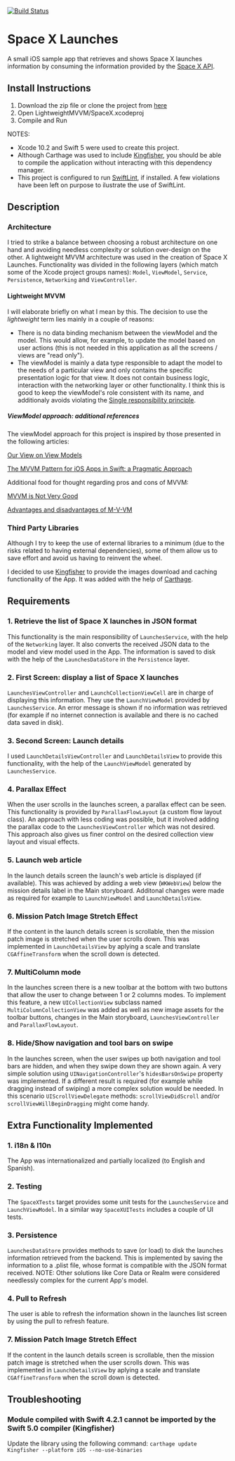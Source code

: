 [![Build Status](https://travis-ci.com/Dario-Gasquez/spacex-launches.svg)](https://travis-ci.com/Dario-Gasquez/spacex-launches)

# Space X Launches
A small iOS sample app that retrieves and shows Space X launches information by consuming the information provided by the [Space X API](https://github.com/r-spacex/SpaceX-API).

## Install Instructions
1. Download the zip file or clone the project from [here](https://github.com/Dario-Gasquez/spacex-launches)
2. Open LightweightMVVM/SpaceX.xcodeproj
3. Compile and Run

NOTES: 
- Xcode 10.2 and Swift 5 were used to create this project.
- Although Carthage was used to include [Kingfisher](https://github.com/onevcat/Kingfisher), you should be able to compile the application without interacting with this dependency manager.
- This project is configured to run [SwiftLint](https://github.com/realm/SwiftLint), if installed. A few violations have been left on purpose to ilustrate the use of SwiftLint.

## Description
### Architecture
I tried to strike a balance between choosing a robust architecture on one hand and avoiding needless complexity or solution over-design on the other.
A lightweight MVVM architecture was used in the creation of Space X Launches. Functionality was divided in the following layers (which match some of the Xcode project groups names): `Model`, `ViewModel`, `Service`, `Persistence`, `Networking` and `ViewController`.

#### Lightweight MVVM
I will elaborate briefly on what I mean by this. The decision to use the *lightweight* term lies mainly in a couple of reasons:
- There is no data binding mechanism between the viewModel and the model. This would allow, for example, to update the model based on 
user actions (this is not needed in this application as all the screens / views are "read only").
- The viewModel is mainly a data type responsible to adapt the model to the needs of a particular view and only contains the specific presentation logic for that view. It does not contain business logic, interaction with the networking layer or other functionality. I think this is good to keep the viewModel's role consistent with its name, and additionaly avoids violating the [Single responsibility principle](https://en.wikipedia.org/wiki/Single_responsibility_principle).

##### ViewModel approach: additional references
The viewModel approach for this project is inspired by those presented in the following articles:

[Our View on View Models](https://blog.lickability.com/our-view-on-view-models-4bb1d0675038)

[The MVVM Pattern for iOS Apps in Swift: a Pragmatic Approach](https://matteomanferdini.com/mvvm-pattern-ios-swift/)

Additional food for thought regarding pros and cons of MVVM:

[MVVM is Not Very Good](http://khanlou.com/2015/12/mvvm-is-not-very-good/)

[Advantages and disadvantages of M-V-VM](https://blogs.msdn.microsoft.com/johngossman/2006/03/04/advantages-and-disadvantages-of-m-v-vm/)

### Third Party Libraries
Although I try to keep the use of external libraries to a minimum (due to the risks related to having external dependencies), some of them allow us to save effort and avoid us having to reinvent the wheel.

I decided to use [Kingfisher](https://github.com/onevcat/Kingfisher) to provide the images download and caching functionality of the App. It was added with the help of [Carthage](https://github.com/Carthage/Carthage).


## Requirements
### 1. Retrieve the list of Space X launches in JSON format
This functionality is the main responsibility of `LaunchesService`, with the help of the `Networking` layer. It also converts the received JSON data to the model and view model used in the App. The information is saved to disk with the help of the `LaunchesDataStore` in the `Persistence` layer.

### 2. First Screen: display a list of Space X launches
`LaunchesViewController` and `LaunchCollectionViewCell` are in charge of displaying this information. They use the `LaunchViewModel` provided by `LaunchesService`.
An error message is shown if no information was retrieved (for example if no internet connection is available and there is no cached data saved in disk).

### 3. Second Screen: Launch details
I used `LaunchDetailsViewController` and `LaunchDetailsView` to provide this functionality, with the help of the `LaunchViewModel` generated by `LaunchesService`.

### 4. Parallax Effect
When the user scrolls in the launches screen, a parallax effect can be seen. This functionality is provided by `ParallaxFlowLayout` (a custom flow layout class). An approach with less coding was possible, but it involved adding the parallax code to the `LaunchesViewController` which was not desired. This approach also gives us finer control on the desired collection view layout and visual effects.

### 5. Launch web article
In the launch details screen the launch's web article is displayed (if available). This was achieved by adding a web view (`WKWebView`) below the mission details label in the Main storyboard. Additonal changes were made as required for example to `LaunchViewModel` and `LaunchDetailsView`.

### 6. Mission Patch Image Stretch Effect
If the content in the launch details screen is scrollable, then the mission patch image is stretched when the user scrolls down. This was implemented in `LaunchDetailsView` by aplying a scale and translate `CGAffineTransform` when the scroll down is detected.

### 7. MultiColumn mode
In the launches screen there is a new toolbar at the bottom with two buttons that allow the user to change between 1 or 2 columns modes. 
To implement this feature, a new `UICollectionView` subclass named `MultiColumnCollectionView` was added as well as new image assets for the toolbar buttons, changes in the Main storyboard, `LaunchesViewController` and `ParallaxFlowLayout`.

### 8. Hide/Show navigation and tool bars on swipe
In the launches screen, when the user swipes up both navigation and tool bars are hidden, and when they swipe down they are shown again.
A very simple solution using `UINavigationController`'s `hidesBarsOnSwipe` property was implemented. If a different result is required (for example while dragging instead of swiping) a more complex solution would be needed. In this scenario `UIScrollViewDelegate` methods: `scrollViewDidScroll` and/or `scrollViewWillBeginDragging` might come handy.


## Extra Functionality Implemented
### 1. i18n & l10n
The App was internationalized and partially localized (to English and Spanish).

### 2. Testing
The `SpaceXTests` target provides some unit tests for the `LaunchesService` and `LaunchViewModel`. In a similar way `SpaceXUITests` includes a couple of UI tests.

### 3. Persistence
`LaunchesDataStore` provides methods to save (or load) to disk the launches information retrieved from the backend. This is implemented by saving the information to a .plist file, whose format is compatible with the JSON format received.
NOTE: Other solutions like Core Data or Realm were considered needlessly complex for the current App's model.

### 4. Pull to Refresh
The user is able to refresh the information shown in the launches list screen by using the pull to refresh feature.


### 7. Mission Patch Image Stretch Effect
If the content in the launch details screen is scrollable, then the mission patch image is stretched when the user scrolls down. This was implemented in `LaunchDetailsView` by aplying a scale and translate `CGAffineTransform` when the scroll down is detected.

## Troubleshooting
### Module compiled with Swift 4.2.1 cannot be imported by the Swift 5.0 compiler (Kingfisher)
Update the library using the following command:
`carthage update Kingfisher --platform iOS --no-use-binaries`
